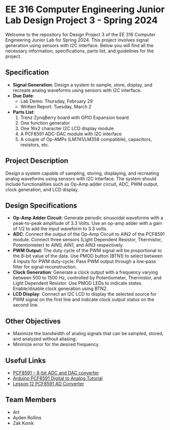 # EE 316 Computer Engineering Junior Lab Design Project 3 - Spring 2024

Welcome to the repository for Design Project 3 of the EE 316 Computer Engineering Junior Lab for Spring 2024. This project involves signal generation using sensors with I2C interface. Below you will find all the necessary information, specifications, parts list, and guidelines for the project.

## Specification
- **Signal Generation**: Design a system to sample, store, display, and recreate analog waveforms using sensors with I2C interface.
- **Due Date**:
  - Lab Demo: Thursday, February 29
  - Written Report: Tuesday, March 2
- **Parts List**:
  1. Trenz ZynqBerry board with GPIO Expansion board
  2. One function generator
  3. One 16x2 character I2C LCD display module
  4. A PCF8591 ADC-DAC module with I2C interface
  5. A couple of Op-AMPs (LM741/LM358 compatible), capacitors, resistors, etc.

## Project Description
Design a system capable of sampling, storing, displaying, and recreating analog waveforms using sensors with I2C interface. The system should include functionalities such as Op-Amp adder circuit, ADC, PWM output, clock generation, and LCD display.

## Design Specifications
- **Op-Amp Adder Circuit**: Generate periodic sinusoidal waveforms with a peak-to-peak amplitude of 3.3 Volts. Use an op-amp adder with a gain of 1/2 to add the input waveform to 3.3 volts.
- **ADC**: Connect the output of the Op-Amp Circuit to AIN2 of the PCF8591 module. Connect three sensors (Light Dependent Resistor, Thermistor, Potentiometer) to AIN0, AIN1, and AIN3 respectively.
- **PWM Output**: The duty cycle of the PWM signal will be proportional to the 8-bit value of the data. Use PMOD button (BTN1) to select between 4 inputs for PWM duty-cycle. Pass PWM output through a low-pass filter for signal reconstruction.
- **Clock Generation**: Generate a clock output with a frequency varying between 500 to 1500 Hz, controlled by Potentiometer, Thermistor, and Light Dependent Resistor. Use PMOD LEDs to indicate states. Enable/disable clock generation using BTN2.
- **LCD Display**: Connect an I2C LCD to display the selected source for PWM signal on the first line and indicate clock output status on the second line.

## Other Objectives
- Maximize the bandwidth of analog signals that can be sampled, stored, and analyzed without aliasing.
- Minimize error for the desired frequency.

## Useful Links
- [PCF8591 – 8-bit ADC and DAC converter](https://www.nxp.com/docs/en/data-sheet/PCF8591.pdf)
- [Arduino PCF8591 Digital to Analog Tutorial](https://www.learningaboutelectronics.com/Articles/PCF8591-ADC-and-DAC-Arduino-Tutorial.php)
- [Lesson 12 PCF8591 AD Converter](https://startingelectronics.org/tutorials/arduino/modules/PCF8591-adc/)

## Team Members
- Art
- Ayden Rollins
- Zak Konik
